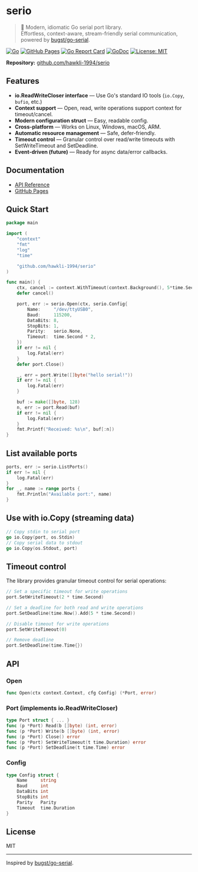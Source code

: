 # serio

> 🌟 Modern, idiomatic Go serial port library.  
> Effortless, context-aware, stream-friendly serial communication, powered by [bugst/go-serial](https://github.com/bugst/go-serial).

[![Go](https://github.com/hawkli-1994/serio/actions/workflows/go.yml/badge.svg)](https://github.com/hawkli-1994/serio/actions/workflows/go.yml)
[![GitHub Pages](https://github.com/hawkli-1994/serio/actions/workflows/jekyll-gh-pages.yml/badge.svg)](https://github.com/hawkli-1994/serio/actions/workflows/jekyll-gh-pages.yml)
[![Go Report Card](https://goreportcard.com/badge/github.com/hawkli-1994/serio)](https://goreportcard.com/report/github.com/hawkli-1994/serio)
[![GoDoc](https://godoc.org/github.com/hawkli-1994/serio?status.svg)](https://godoc.org/github.com/hawkli-1994/serio)
[![License: MIT](https://img.shields.io/badge/License-MIT-yellow.svg)](https://opensource.org/licenses/MIT)

**Repository:** [github.com/hawkli-1994/serio](https://github.com/hawkli-1994/serio)

## Features

- **io.ReadWriteCloser interface** — Use Go's standard IO tools (`io.Copy`, `bufio`, etc.)
- **Context support** — Open, read, write operations support context for timeout/cancel.
- **Modern configuration struct** — Easy, readable config.
- **Cross-platform** — Works on Linux, Windows, macOS, ARM.
- **Automatic resource management** — Safe, defer-friendly.
- **Timeout control** — Granular control over read/write timeouts with SetWriteTimeout and SetDeadline.
- **Event-driven (future)** — Ready for async data/error callbacks.

## Documentation

- [API Reference](docs/api.md)
- [GitHub Pages](https://hawkli-1994.github.io/serio)

## Quick Start

```go
package main

import (
    "context"
    "fmt"
    "log"
    "time"

    "github.com/hawkli-1994/serio"
)

func main() {
    ctx, cancel := context.WithTimeout(context.Background(), 5*time.Second)
    defer cancel()

    port, err := serio.Open(ctx, serio.Config{
        Name:     "/dev/ttyUSB0",
        Baud:     115200,
        DataBits: 8,
        StopBits: 1,
        Parity:   serio.None,
        Timeout:  time.Second * 2,
    })
    if err != nil {
        log.Fatal(err)
    }
    defer port.Close()

    _, err = port.Write([]byte("hello serial!"))
    if err != nil {
        log.Fatal(err)
    }

    buf := make([]byte, 128)
    n, err := port.Read(buf)
    if err != nil {
        log.Fatal(err)
    }
    fmt.Printf("Received: %s\n", buf[:n])
}
```

## List available ports

```go
ports, err := serio.ListPorts()
if err != nil {
    log.Fatal(err)
}
for _, name := range ports {
    fmt.Println("Available port:", name)
}
```

## Use with io.Copy (streaming data)

```go
// Copy stdin to serial port
go io.Copy(port, os.Stdin)
// Copy serial data to stdout
go io.Copy(os.Stdout, port)
```

## Timeout control

The library provides granular timeout control for serial operations:

```go
// Set a specific timeout for write operations
port.SetWriteTimeout(2 * time.Second)

// Set a deadline for both read and write operations
port.SetDeadline(time.Now().Add(5 * time.Second))

// Disable timeout for write operations
port.SetWriteTimeout(0)

// Remove deadline
port.SetDeadline(time.Time{})
```

## API

### Open

```go
func Open(ctx context.Context, cfg Config) (*Port, error)
```

### Port (implements io.ReadWriteCloser)

```go
type Port struct { ... }
func (p *Port) Read(b []byte) (int, error)
func (p *Port) Write(b []byte) (int, error)
func (p *Port) Close() error
func (p *Port) SetWriteTimeout(t time.Duration) error
func (p *Port) SetDeadline(t time.Time) error
```

### Config

```go
type Config struct {
    Name     string
    Baud     int
    DataBits int
    StopBits int
    Parity   Parity
    Timeout  time.Duration
}
```

## License

MIT

---

Inspired by [bugst/go-serial](https://github.com/bugst/go-serial).